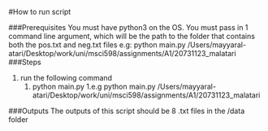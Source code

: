 #How to run script

###Prerequisites
You must have python3 on the OS.
You must pass in 1 command line argument, which will be the path to the folder that contains both the pos.txt and neg.txt files
e.g: python main.py /Users/mayyaral-atari/Desktop/work/uni/msci598/assignments/A1/20731123_malatari
###Steps

1. run the following command
   1. python main.py <path to folder that neg.txt and pos.txt exist>
      1.e.g python main.py /Users/mayyaral-atari/Desktop/work/uni/msci598/assignments/A1/20731123_malatari

###Outputs
The outputs of this script should be 8 .txt files in the /data folder
